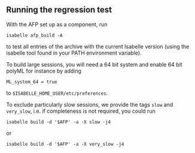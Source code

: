 Running the regression test
---------------------------

With the AFP set up as a component, run

`isabelle afp_build -A`

to test all entries of the archive with the current Isabelle version
(using the isabelle tool found in your PATH environment variable).

To build large sessions, you will need a 64 bit system and enable 64 bit polyML for instance by adding 

`ML_system_64 = true`

to `$ISABELLE_HOME_USER/etc/preferences`.

To exclude particularly slow sessions, we provide the tags `slow` and
`very_slow`, i.e. if completeness is not required, you could run

`isabelle build -d '$AFP' -a -X slow -j4`

or

`isabelle build -d '$AFP' -a -X very_slow -j4`
